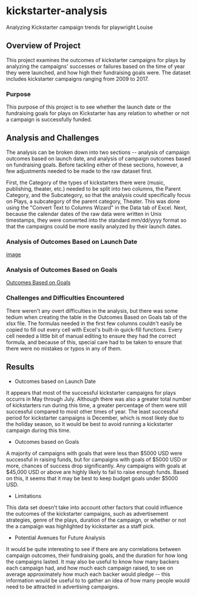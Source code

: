 # kickstarter-analysis
Analyzing Kickstarter campaign trends for playwright Louise

## Overview of Project
This project examines the outcomes of kickstarter campaigns for plays by analyzing the campaigns' successes or failures based on the time of year they were launched, and how high their fundraising goals were. The dataset includes kickstarter campaigns ranging from 2009 to 2017.

### Purpose
This purpose of this project is to see whether the launch date or the fundraising goals for plays on Kickstarter has any relation to whether or not a campaign is successfully funded.

## Analysis and Challenges
The analysis can be broken down into two sections -- analysis of campaign outcomes based on launch date, and analysis of campaign outcomes based on fundraising goals. Before tackling either of these sections, however, a few adjustments needed to be made to the raw dataset first.

First, the Category of the types of kickstarters there were (music, publishing, theater, etc.) needed to be split into two columns, the Parent Category, and the Subcategory, so that the analysis could specifically focus on Plays, a subcategory of the parent category, Theater. This was done using the "Convert Text to Columns Wizard" in the Data tab of Excel. Next, because the calendar dates of the raw data were written in Unix timestamps, they were converted into the standard mm/dd/yyyy format so that the campaigns could be more easily analyzed by their launch dates.

### Analysis of Outcomes Based on Launch Date
[image](https://github.com/arlenawu/kickstarter-analysis/blob/main/Resources/Outcomes_vs_Goals.png)

### Analysis of Outcomes Based on Goals
[Outcomes Based on Goals](https://github.com/arlenawu/kickstarter-analysis/blob/main/Resources/Theater_Outcomes_vs_Launch.png)

### Challenges and Difficulties Encountered
There weren't any overt difficulties in the analysis, but there was some tedium when creating the table in the Outcomes Based on Goals tab of the xlsx file. The formulas needed in the first few columns couldn't easily be copied to fill out every cell with Excel's built-in quick-fill functions. Every cell needed a little bit of manual editing to ensure they had the correct formula, and because of this, special care had to be taken to ensure that there were no mistakes or typos in any of them.

## Results

- Outcomes based on Launch Date

It appears that most of the successful kickstarter campaigns for plays occurrs in May through July. Although there was also a greater total number of kickstarters run during this time, a greater percentage of them were still successful compared to most other times of year. The least successful period for kickstarter campaigns is December, which is most likely due to the holiday season, so it would be best to avoid running a kickstarter campaign during this time.

- Outcomes based on Goals

A majority of campaigns with goals that were less than $5000 USD were successful in raising funds, but for campaigns with goals of $5000 USD or more, chances of success drop significantly. Any campaigns with goals at $45,000 USD or above are highly likely to fail to raise enough funds. Based on this, it seems that it may be best to keep budget goals under $5000 USD.

- Limitations

This data set doesn't take into account other factors that could influence the outcomes of the kickstarter campaigns, such as advertisement strategies, genre of the plays, duration of the campaign, or whether or not the a campaign was highlighted by kickstarter as a staff pick.

- Potential Avenues for Future Analysis

It would be quite interesting to see if there are any correlations between campaign outcomes, their fundraising goals, and the duration for how long the campaigns lasted. It may also be useful to know how many backers each campaign had, and how much each campaign raised, to see on average approximately how much each backer would pledge -- this information would be useful to to gather an idea of how many people would need to be attracted in advertising campaigns.
